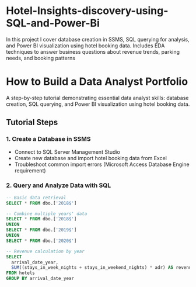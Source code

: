 # Hotel-Insights-discovery-using-SQL-and-Power-Bi
In this project I cover database creation in SSMS, SQL querying for analysis, and Power BI visualization using hotel booking data. Includes EDA techniques to answer business questions about revenue trends, parking needs, and booking patterns


# How to Build a Data Analyst Portfolio

A step-by-step tutorial demonstrating essential data analyst skills: database creation, SQL querying, and Power BI visualization using hotel booking data.

## Tutorial Steps

### 1. Create a Database in SSMS
- Connect to SQL Server Management Studio
- Create new database and import hotel booking data from Excel
- Troubleshoot common import errors (Microsoft Access Database Engine requirement)

### 2. Query and Analyze Data with SQL
```sql
-- Basic data retrieval
SELECT * FROM dbo.['2018$']

-- Combine multiple years' data
SELECT * FROM dbo.['2018$']
UNION
SELECT * FROM dbo.['2019$']
UNION
SELECT * FROM dbo.['2020$']

-- Revenue calculation by year
SELECT 
  arrival_date_year,
  SUM((stays_in_week_nights + stays_in_weekend_nights) * adr) AS revenue 
FROM hotels 
GROUP BY arrival_date_year
